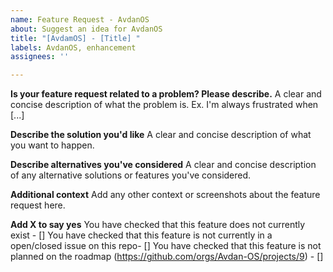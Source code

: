 ```yaml
---
name: Feature Request - AvdanOS
about: Suggest an idea for AvdanOS
title: "[AvdamOS] - [Title] "
labels: AvdanOS, enhancement
assignees: ''

---
```


**Is your feature request related to a problem? Please describe.**
A clear and concise description of what the problem is. Ex. I'm always frustrated when [...]

**Describe the solution you'd like**
A clear and concise description of what you want to happen.

**Describe alternatives you've considered**
A clear and concise description of any alternative solutions or features you've considered.

**Additional context**
Add any other context or screenshots about the feature request here.


**Add X to say yes**
You have checked that this feature does not currently exist - []
You have checked that this feature is not currently in a open/closed issue on this repo- []
You have checked that this feature is not planned on the roadmap (https://github.com/orgs/Avdan-OS/projects/9) - []
